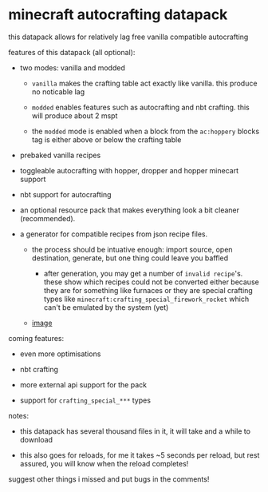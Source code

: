 # minecraft autocrafting datapack
this datapack allows for relatively lag free vanilla compatible autocrafting

features of this datapack (all optional):

- two modes: vanilla and modded

  - `vanilla` makes the crafting table act exactly like vanilla. this produce no noticable lag

  - `modded` enables features such as autocrafting and nbt crafting. this will produce about 2 mspt

  - the `modded` mode is enabled when a block from the `ac:hoppery` blocks tag is either above or below the crafting table

- prebaked vanilla recipes

- toggleable autocrafting with hopper, dropper and hopper minecart support

- nbt support for autocrafting

- an optional resource pack that makes everything look a bit cleaner (recommended).

- a generator for compatible recipes from json recipe files.
  
  - the process should be intuative enough: import source, open destination, generate, but one thing could leave you baffled
    
    - after generation, you may get a number of `invalid recipe`'s. these show which recipes could not be converted either because they are for something like furnaces or they are special crafting types like `minecraft:crafting_special_firework_rocket` which can't be emulated by the system (yet)
 
  - [image](https://i.imgur.com/LIrYJFb.png)


coming features:

- even more optimisations

- nbt crafting

- more external api support for the pack
 
- support for `crafting_special_***` types

notes:

- this datapack has several thousand files in it, it will take and a while to download

- this also goes for reloads, for me it takes ~5 seconds per reload, but rest assured, you will know when the reload completes!


suggest other things i missed and put bugs in the comments!